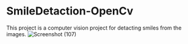 # SmileDetaction-OpenCv
This project is a computer vision project for detacting smiles from the images.
![Screenshot (107)](https://user-images.githubusercontent.com/40575397/103411009-e8074b80-4b93-11eb-9ebf-c128c45ee9dd.png)
